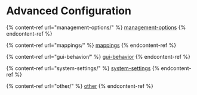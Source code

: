 # Advanced Configuration

{% content-ref url="management-options/" %}
[management-options](management-options/)
{% endcontent-ref %}

{% content-ref url="mappings/" %}
[mappings](mappings/)
{% endcontent-ref %}

{% content-ref url="gui-behavior/" %}
[gui-behavior](gui-behavior/)
{% endcontent-ref %}

{% content-ref url="system-settings/" %}
[system-settings](system-settings/)
{% endcontent-ref %}

{% content-ref url="other/" %}
[other](other/)
{% endcontent-ref %}



